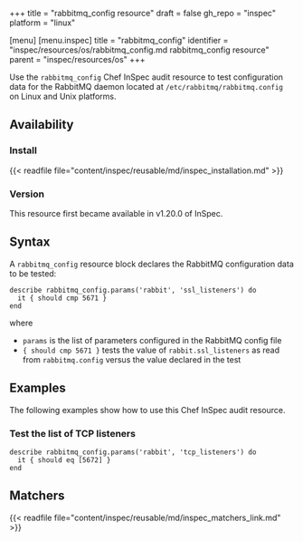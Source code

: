 +++
title = "rabbitmq_config resource"
draft = false
gh_repo = "inspec"
platform = "linux"

[menu]
  [menu.inspec]
    title = "rabbitmq_config"
    identifier = "inspec/resources/os/rabbitmq_config.md rabbitmq_config resource"
    parent = "inspec/resources/os"
+++

Use the `rabbitmq_config` Chef InSpec audit resource to test configuration data for the RabbitMQ daemon located at `/etc/rabbitmq/rabbitmq.config` on Linux and Unix platforms.

## Availability

### Install

{{< readfile file="content/inspec/reusable/md/inspec_installation.md" >}}

### Version

This resource first became available in v1.20.0 of InSpec.

## Syntax

A `rabbitmq_config` resource block declares the RabbitMQ configuration data to be tested:

    describe rabbitmq_config.params('rabbit', 'ssl_listeners') do
      it { should cmp 5671 }
    end

where

- `params` is the list of parameters configured in the RabbitMQ config file
- `{ should cmp 5671 }` tests the value of `rabbit.ssl_listeners` as read from `rabbitmq.config` versus the value declared in the test

## Examples

The following examples show how to use this Chef InSpec audit resource.

### Test the list of TCP listeners

    describe rabbitmq_config.params('rabbit', 'tcp_listeners') do
      it { should eq [5672] }
    end

## Matchers

{{< readfile file="content/inspec/reusable/md/inspec_matchers_link.md" >}}
